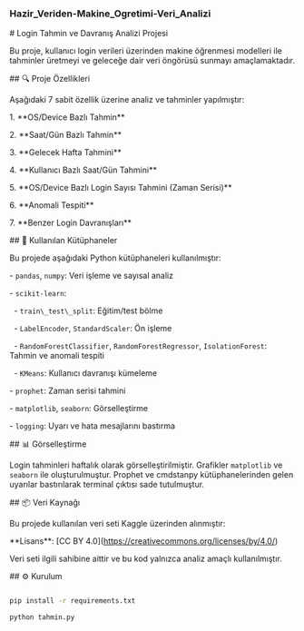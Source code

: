 ### Hazir\_Veriden-Makine\_Ogretimi-Veri\_Analizi



\# Login Tahmin ve Davranış Analizi Projesi



Bu proje, kullanıcı login verileri üzerinden makine öğrenmesi modelleri ile tahminler üretmeyi ve geleceğe dair veri öngörüsü sunmayı amaçlamaktadır.



\## 🔍 Proje Özellikleri



Aşağıdaki 7 sabit özellik üzerine analiz ve tahminler yapılmıştır:



1\. \*\*OS/Device Bazlı Tahmin\*\*  

2\. \*\*Saat/Gün Bazlı Tahmin\*\*  

3\. \*\*Gelecek Hafta Tahmini\*\*  

4\. \*\*Kullanıcı Bazlı Saat/Gün Tahmini\*\*  

5\. \*\*OS/Device Bazlı Login Sayısı Tahmini (Zaman Serisi)\*\*  

6\. \*\*Anomali Tespiti\*\*  

7\. \*\*Benzer Login Davranışları\*\*



\## 🧪 Kullanılan Kütüphaneler



Bu projede aşağıdaki Python kütüphaneleri kullanılmıştır:



\- `pandas`, `numpy`: Veri işleme ve sayısal analiz  

\- `scikit-learn`:  

&nbsp; - `train\_test\_split`: Eğitim/test bölme  

&nbsp; - `LabelEncoder`, `StandardScaler`: Ön işleme  

&nbsp; - `RandomForestClassifier`, `RandomForestRegressor`, `IsolationForest`: Tahmin ve anomali tespiti  

&nbsp; - `KMeans`: Kullanıcı davranışı kümeleme  

\- `prophet`: Zaman serisi tahmini  

\- `matplotlib`, `seaborn`: Görselleştirme  

\- `logging`: Uyarı ve hata mesajlarını bastırma



\## 📊 Görselleştirme



Login tahminleri haftalık olarak görselleştirilmiştir. Grafikler `matplotlib` ve `seaborn` ile oluşturulmuştur. Prophet ve cmdstanpy kütüphanelerinden gelen uyarılar bastırılarak terminal çıktısı sade tutulmuştur.



\## 📦 Veri Kaynağı



Bu projede kullanılan veri seti Kaggle üzerinden alınmıştır:  

\*\*Lisans\*\*: \[CC BY 4.0](https://creativecommons.org/licenses/by/4.0/)  

Veri seti ilgili sahibine aittir ve bu kod yalnızca analiz amaçlı kullanılmıştır.



\## ⚙️ Kurulum



```bash

pip install -r requirements.txt

python tahmin.py

